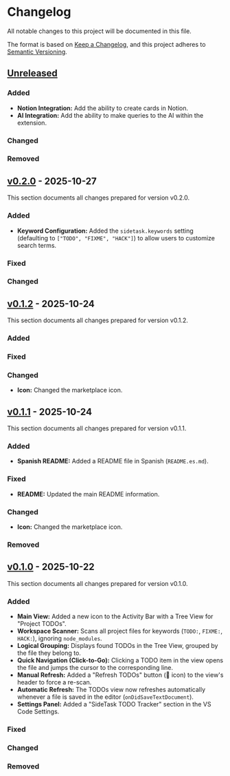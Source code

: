 # Changelog

All notable changes to this project will be documented in this file.

The format is based on [Keep a Changelog](https://keepachangelog.com/en/1.0.0/),
and this project adheres to [Semantic Versioning](https://semver.org/spec/v2.0.0.html).

## [Unreleased]

### Added
- **Notion Integration:** Add the ability to create cards in Notion.
- **AI Integration:** Add the ability to make queries to the AI within the extension.

### Changed

### Removed

## [v0.2.0] - 2025-10-27
This section documents all changes prepared for version v0.2.0.

### Added
- **Keyword Configuration:** Added the `sidetask.keywords` setting (defaulting to `["TODO", "FIXME", "HACK"]`) to allow users to customize search terms.

### Fixed

### Changed

## [v0.1.2] - 2025-10-24
This section documents all changes prepared for version v0.1.2.

### Added

### Fixed

### Changed
- **Icon:** Changed the marketplace icon.

## [v0.1.1] - 2025-10-24
This section documents all changes prepared for version v0.1.1.

### Added
- **Spanish README:** Added a README file in Spanish (`README.es.md`).

### Fixed
- **README:** Updated the main README information.

### Changed
- **Icon:** Changed the marketplace icon.

### Removed

## [v0.1.0] - 2025-10-22
This section documents all changes prepared for version v0.1.0.

### Added

- **Main View:** Added a new icon to the Activity Bar with a Tree View for "Project TODOs".
- **Workspace Scanner:** Scans all project files for keywords (`TODO:`, `FIXME:`, `HACK:`), ignoring `node_modules`.
- **Logical Grouping:** Displays found TODOs in the Tree View, grouped by the file they belong to.
- **Quick Navigation (Click-to-Go):** Clicking a TODO item in the view opens the file and jumps the cursor to the corresponding line.
- **Manual Refresh:** Added a "Refresh TODOs" button (🔄 icon) to the view's header to force a re-scan.
- **Automatic Refresh:** The TODOs view now refreshes automatically whenever a file is saved in the editor (`onDidSaveTextDocument`).
- **Settings Panel:** Added a "SideTask TODO Tracker" section in the VS Code Settings.

### Fixed

### Changed

### Removed

[unreleased]: https://github.com/lautaro-rojas/SideTask
[v0.2.0]: https://github.com/lautaro-rojas/SideTask
[v0.1.2]: https://github.com/lautaro-rojas/SideTask
[v0.1.1]: https://github.com/lautaro-rojas/SideTask
[v0.1.0]: https://github.com/lautaro-rojas/SideTask